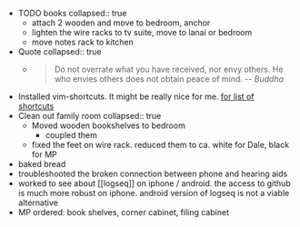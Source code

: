 - TODO books
  collapsed:: true
	- attach 2 wooden and move to bedroom, anchor
	- lighten the wire racks to tv suite, move to lanai or bedroom
	- move notes rack to kitchen
- Quote
  collapsed:: true
	- > Do not overrate what you have received, nor envy others. He who envies others does not obtain peace of mind.
	  > -- <cite>Buddha</cite>
- Installed vim-shortcuts. It might be really nice for me. [for list of shortcuts](https://github.com/vipzhicheng/logseq-plugin-vim-shortcuts)
- Clean out family room
  collapsed:: true
	- Moved wooden bookshelves to bedroom
		- coupled them
	- fixed the feet on wire rack. reduced them to ca. white for Dale, black for MP
- baked bread
- troubleshooted the broken connection between phone and hearing aids
- worked to see about [[logseq]]  on iphone / android. the access to github is much more robust on iphone. android version of logseq is not a viable alternative
- MP ordered: book shelves, corner cabinet, filing cabinet